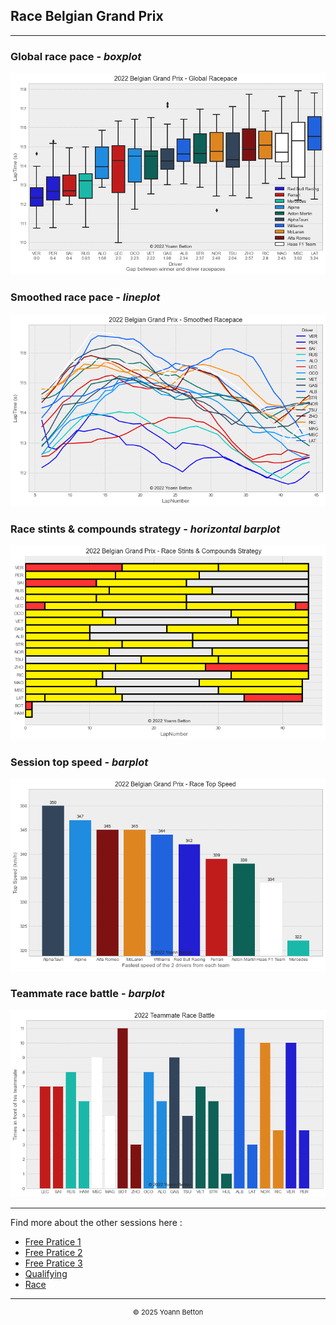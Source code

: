## Race Belgian Grand Prix

---

### Global race pace - *boxplot*

<img src="/output/2022-08-28_Belgian_Grand_Prix/global_racepace_white.png?raw=true"/>

### Smoothed race pace - *lineplot*

<img src="/output/2022-08-28_Belgian_Grand_Prix/smoothed_racepace_white.png?raw=true"/>

### Race stints & compounds strategy - *horizontal barplot*

<img src="/output/2022-08-28_Belgian_Grand_Prix/race_stints_compounds_stategy_white.png?raw=true"/>

### Session top speed - *barplot*

<img src="/output/2022-08-28_Belgian_Grand_Prix/topspeed_race_white.png?raw=true"/>

### Teammate race battle - *barplot*

<img src="/output/2022-08-28_Belgian_Grand_Prix/teammates_race_battle_white.png?raw=true"/>

--- 

Find more about the other sessions here :
  - [Free Pratice 1](/page/FP1/2022-08-28_Belgian_Grand_Prix)  
  - [Free Pratice 2](/page/FP2/2022-08-28_Belgian_Grand_Prix) 
  - [Free Pratice 3](/page/FP3/2022-08-28_Belgian_Grand_Prix)
  - [Qualifying](/page/Qualifying/2022-08-28_Belgian_Grand_Prix) 
  - [Race](/page/Race/2022-08-28_Belgian_Grand_Prix)

---

<div style="text-align: center">
  <p style="font-size:11px">&copy; 2025 Yoann Betton</p>
</div>

<!-- ---

<p style="font-size:11px">Page generated from <a href="https://github.com/yoannbtn/yoannbtn.github.io">github.com/yoannbtn</a>.</p> -->